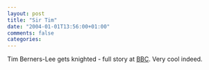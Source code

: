 ```yaml
---
layout: post
title: "Sir Tim"
date: "2004-01-01T13:56:00+01:00"
comments: false
categories: 
---
```


<p>Tim Berners-Lee gets knighted - full story at <a href="http://news.bbc.co.uk/2/hi/technology/3357073.stm">BBC</a>. Very cool indeed.</p>


